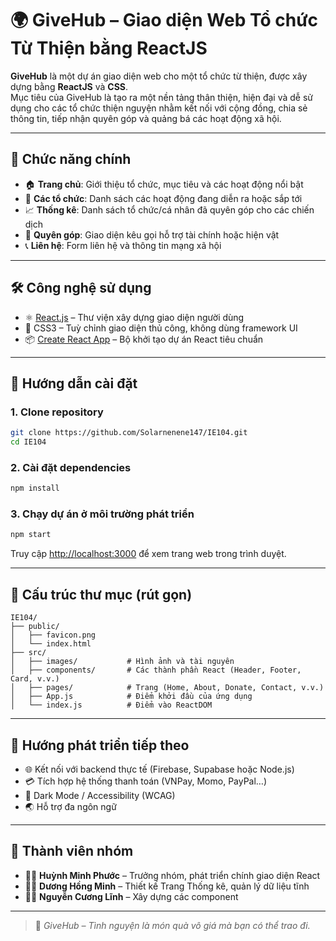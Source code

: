 # 🌍 GiveHub – Giao diện Web Tổ chức Từ Thiện bằng ReactJS

**GiveHub** là một dự án giao diện web cho một tổ chức từ thiện, được xây dựng bằng **ReactJS** và **CSS**.  
Mục tiêu của GiveHub là tạo ra một nền tảng thân thiện, hiện đại và dễ sử dụng cho các tổ chức thiện nguyện nhằm kết nối với cộng đồng, chia sẻ thông tin, tiếp nhận quyên góp và quảng bá các hoạt động xã hội.

---

## 🎯 Chức năng chính

- 🏠 **Trang chủ**: Giới thiệu tổ chức, mục tiêu và các hoạt động nổi bật
- 📢 **Các tổ chức**: Danh sách các hoạt động đang diễn ra hoặc sắp tới
- 📈 **Thống kê**: Danh sách tổ chức/cá nhân đã quyên góp cho các chiến dịch
- 💝 **Quyên góp**: Giao diện kêu gọi hỗ trợ tài chính hoặc hiện vật
- 📞 **Liên hệ**: Form liên hệ và thông tin mạng xã hội

---

## 🛠️ Công nghệ sử dụng

- ⚛️ [React.js](https://reactjs.org/) – Thư viện xây dựng giao diện người dùng
- 🎨 CSS3 – Tuỳ chỉnh giao diện thủ công, không dùng framework UI
- 📦 [Create React App](https://create-react-app.dev/) – Bộ khởi tạo dự án React tiêu chuẩn

---

## 🚀 Hướng dẫn cài đặt

### 1. Clone repository

```bash
git clone https://github.com/Solarnenene147/IE104.git
cd IE104
```

### 2. Cài đặt dependencies

```bash
npm install
```

### 3. Chạy dự án ở môi trường phát triển

```bash
npm start
```

Truy cập [http://localhost:3000](http://localhost:3000) để xem trang web trong trình duyệt.

---

## 📁 Cấu trúc thư mục (rút gọn)

```
IE104/
├── public/
│   ├── favicon.png
│   └── index.html
├── src/
│   ├── images/           # Hình ảnh và tài nguyên
│   ├── components/       # Các thành phần React (Header, Footer, Card, v.v.)
│   ├── pages/            # Trang (Home, About, Donate, Contact, v.v.)
│   ├── App.js            # Điểm khởi đầu của ứng dụng
│   └── index.js          # Điểm vào ReactDOM
```

---

## 🔮 Hướng phát triển tiếp theo

- 🌐 Kết nối với backend thực tế (Firebase, Supabase hoặc Node.js)
- 💳 Tích hợp hệ thống thanh toán (VNPay, Momo, PayPal…)
- 🌙 Dark Mode / Accessibility (WCAG)
- 🌏 Hỗ trợ đa ngôn ngữ

---

## 👥 Thành viên nhóm

- 👨‍💼 **Huỳnh Minh Phước** – Trưởng nhóm, phát triển chính giao diện React
- 👨‍💻 **Dương Hồng Minh** – Thiết kế Trang Thống kê, quản lý dữ liệu tĩnh
- 👨‍💻 **Nguyễn Cương Lĩnh** – Xây dựng các component

---

> 🌟 _GiveHub – Tình nguyện là món quà vô giá mà bạn có thể trao đi._
